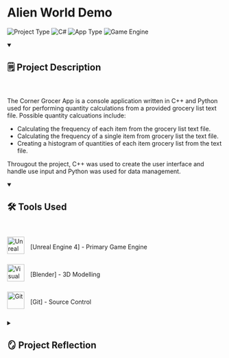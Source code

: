 # Alien World Demo
![Project Type](https://custom-icon-badges.demolab.com/badge/Project%20Type-University-F25278?style=for-the-badge&logo=file&logoColor=white) ![C#](https://custom-icon-badges.demolab.com/badge/Language-C%2B%2B-brightgreen?style=for-the-badge&logo=command-palette&logoColor=white) ![App Type](https://custom-icon-badges.demolab.com/badge/Application%20Type-Game-blue?style=for-the-badge&logo=terminal&logoColor=white) ![Game Engine](https://custom-icon-badges.demolab.com/badge/Game%20Engine-Unreal%20Engine%204-purple?style=for-the-badge&logo=controller&logoColor=white)

<details open> 
<summary><h2>🗒️ Project Description</h2></summary>

<br />

The Corner Grocer App is a console application written in C++ and Python used for performing quantity calculations from a provided grocery list text file.
Possible quantity calcuations include:

- Calculating the frequency of each item from the grocery list text file.
- Calculating the frequency of a single item from grocery list the text file.
- Creating a histogram of quantities of each item grocery list from the text file.

Througout the project, C++ was used to create the user interface and handle use input and Python was used for data management.
</details> 

<details open> 
<summary><h2>🛠️ Tools Used</h2></summary>

<br />

<img align="center" alt="Unreal Engine" width="40px" style="padding-right:10px;padding-bottom:10px;" src="https://cdn.jsdelivr.net/gh/devicons/devicon/icons/unrealengine/unrealengine-original.svg"/> [Unreal Engine 4] - Primary Game Engine

<img align="center" alt="Visual Studio" width="40px" style="padding-right:10px;padding-bottom:10px;" src="https://cdn.jsdelivr.net/gh/devicons/devicon@latest/icons/blender/blender-original.svg"/> [Blender] - 3D Modelling

<img align="center" alt="Git" width="40px" style="padding-right:10px;padding-bottom:10px;" src="https://cdn.jsdelivr.net/gh/devicons/devicon/icons/git/git-original.svg"/> [Git] - Source Control

</details> 

<details> 
<summary><h2>🪞 Project Reflection</h2></summary>

- What did you do particularly well?
  
Overall, I feel that there was actually quite a bit that went well with this project. I am very happy with how the user interface printing and input handling turned out, as I was able to reuse the code for multiple projects. This allowed me to improve and refine the overall setup of this within the code with each project until it became very straightforwared to get new error-handled inputs and print menus, title, etc. to the console.
  
- Where could you enhance your code? How would these improvements make your code more efficient, secure, and so on?

One of the major ways that I feel I could enhance this code would be to take advantage of an object oriented architecture. I would do this by creating a class to handle individual grocery list objects: storing the name, quantity, etc. of the object. This would then allow me to more efficiently handle all of the items within the grocery list, especially if it does not change between actions. I would also add options to the program to load a new grocery list, preventing the program from having to load the same grocery list from the text file to perform a different calcuation.

- Which pieces of the code did you find most challenging to write, and how did you overcome this?

Overall, I do not believe I actually found any pieces of the code particularly challenging throughout the development of this project. A lot of the skills needed for this project had been covered in previous modules to a point that I believe the development process proceeded very smoothly throughout the completion of the entire project.

- What skills from this project will be particularly transferable to other projects or course work?

One of the main skills learned within this project that will be particularly transferrable to other projects or course work is the ability to interface with other programming languages. Doing this successfully creates a lot of potential within a project, as all programming languages have their own set of strengths and weaknesses. Doing this allows you to take advantage of one programming language's weakness that may be a different programming language's strength. You have to be careful when doing this though, as not all programming languages will work properly with each other or even be able to interface with each other at all.

- How did you make this program maintainable, readable, and adaptable?

The main way that I attempted to make this program maintainable and adaptable was to make it as modular as possible. All different functions within the program are created as individual "modules" that can be linked together in a number of different ways. For example, any part of the program has the ability to quickly get a fully validated int input within a range of potential numbers by performing a single function call. This makes that programm extremely adaptable and extremely maintainable. To make the program readable, I made sure to use in-line comments wherever needed and followed industry-standard syntax and naming conventions for both C++ and Python, respectively.
</details> 
